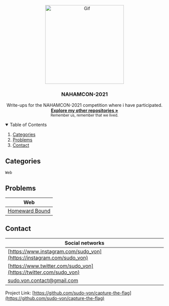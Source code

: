 <p align="center">
  <a>
    <img src="https://64.media.tumblr.com/1cbfcd848cce1437be5da56e7afd5952/6078e4f1b83c1f32-1d/s540x810/5324c73c1fcc5909a5e67209c91189c5adcc96af.gif" alt="Gif" width="250" height="250">
  </a>

  <h3 align="center">NAHAMCON-2021</h3>

<p align="center">
    Write-ups for the NAHAMCON-2021 competition where i have participated. 
    <br/>
    <a href="https://github.com/sudo-von/capture-the-flag"><strong>Explore my other repositories »</strong></a>
    <br/>
    <small>Remember us, remember that we lived.</small>
  </p>
</p>


<details open="open">
  <summary>Table of Contents</summary>
  <ol>
    <li>
      <a href="#categories">Categories</a>
    </li>
    <li><a href="#problems">Problems</a></li>
    <li><a href="#contact">Contact</a></li>
  </ol>
</details>

## Categories

```
Web
```

## Problems
| Web  |
| ------------- |
| [Homeward Bound](https://github.com/sudo-von/capture-the-flag/tree/master/NAHAMCON-2021/Web/HomewardBound/README.md)|


<!-- CONTACT -->
## Contact

| Social networks |
| --------------- |
|[https://www.instagram.com/sudo_von](https://instagram.com/sudo_von)
|[https://www.twitter.com/sudo_von](https://twitter.com/sudo_von)
|sudo.von.contact@gmail.com

Project Link: [https://github.com/sudo-von/capture-the-flag](https://github.com/sudo-von/capture-the-flag)
